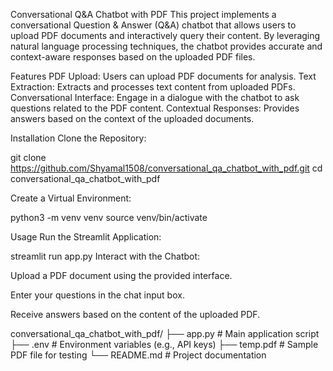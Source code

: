Conversational Q&A Chatbot with PDF
This project implements a conversational Question & Answer (Q&A) chatbot that allows users to upload PDF documents and interactively query their content. By leveraging natural language processing techniques, the chatbot provides accurate and context-aware responses based on the uploaded PDF files.

Features
PDF Upload: Users can upload PDF documents for analysis.
Text Extraction: Extracts and processes text content from uploaded PDFs.
Conversational Interface: Engage in a dialogue with the chatbot to ask questions related to the PDF content.
Contextual Responses: Provides answers based on the context of the uploaded documents.

Installation
Clone the Repository:

git clone https://github.com/Shyamal1508/conversational_qa_chatbot_with_pdf.git
cd conversational_qa_chatbot_with_pdf

Create a Virtual Environment:

python3 -m venv venv
source venv/bin/activate

Usage
Run the Streamlit Application:

streamlit run app.py
Interact with the Chatbot:

Upload a PDF document using the provided interface.

Enter your questions in the chat input box.

Receive answers based on the content of the uploaded PDF.

conversational_qa_chatbot_with_pdf/
├── app.py             # Main application script
├── .env               # Environment variables (e.g., API keys)
├── temp.pdf           # Sample PDF file for testing
└── README.md          # Project documentation

